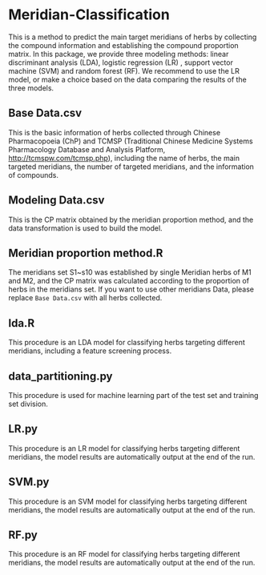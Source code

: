 # Meridian-Classification
This is a method to predict the main target meridians of herbs by collecting the compound information and establishing the compound proportion matrix. In this package, we provide three modeling methods:  linear discriminant analysis (LDA),  logistic regression (LR) ,  support vector machine (SVM) and random forest (RF). We recommend to use the LR model, or make a choice based on the data comparing the results of the three models.
## Base Data.csv
This is the basic information of herbs collected through Chinese Pharmacopoeia (ChP) and TCMSP (Traditional Chinese Medicine Systems Pharmacology Database and Analysis Platform, http://tcmspw.com/tcmsp.php), including the name of herbs, the main targeted meridians, the number of targeted meridians, and the information of compounds.
## Modeling Data.csv
This is the CP matrix obtained by the meridian proportion method, and the data transformation is used to build the model.
## Meridian proportion method.R
The meridians set S1~s10 was established by single Meridian herbs of M1 and M2, and the CP matrix was calculated according to the proportion of herbs in the meridians set. If you want to use other meridians Data, please replace `Base Data.csv` with all herbs collected.
## lda.R
This procedure is an LDA model for classifying herbs targeting different meridians, including a feature screening process.
## data_partitioning.py
This procedure is used for machine learning part of the test set and training set division.
## LR.py
This procedure is an LR model for classifying herbs targeting different meridians, the model results are automatically output at the end of the run.
## SVM.py
This procedure is an SVM model for classifying herbs targeting different meridians, the model results are automatically output at the end of the run.
## RF.py
This procedure is an RF model for classifying herbs targeting different meridians, the model results are automatically output at the end of the run.
